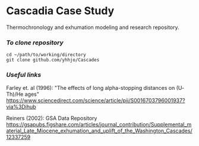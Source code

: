 # Cascadia Case Study

Thermochronology and exhumation modeling and research repository. 

### *To clone repository*
```
cd ~/path/to/working/directory
git clone github.com/yhhjo/Cascades
```

### *Useful links*

Farley et. al (1996): "The effects of long alpha-stopping distances on (U‐Th)/He ages"
https://www.sciencedirect.com/science/article/pii/S0016703796001937?via%3Dihub

Reiners (2002): GSA Data Repository 
https://gsapubs.figshare.com/articles/journal_contribution/Supplemental_material_Late_Miocene_exhumation_and_uplift_of_the_Washington_Cascades/12337259 


